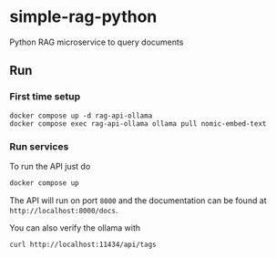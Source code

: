 # simple-rag-python
Python RAG microservice to query documents

## Run

### First time setup

```
docker compose up -d rag-api-ollama
docker compose exec rag-api-ollama ollama pull nomic-embed-text
```

### Run services

To run the API just do

```bash
docker compose up
```

The API will run on port `8000` and the documentation can be found at `http://localhost:8000/docs`.

You can also verify the ollama with 
```bash
curl http://localhost:11434/api/tags
```
